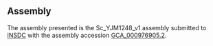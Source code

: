 

Assembly
--------

The assembly presented is the Sc\_YJM1248\_v1 assembly submitted to
[INSDC](http://www.insdc.org) with the assembly accession
[GCA\_000976905.2](http://www.ebi.ac.uk/ena/data/view/GCA_000976905.2).
